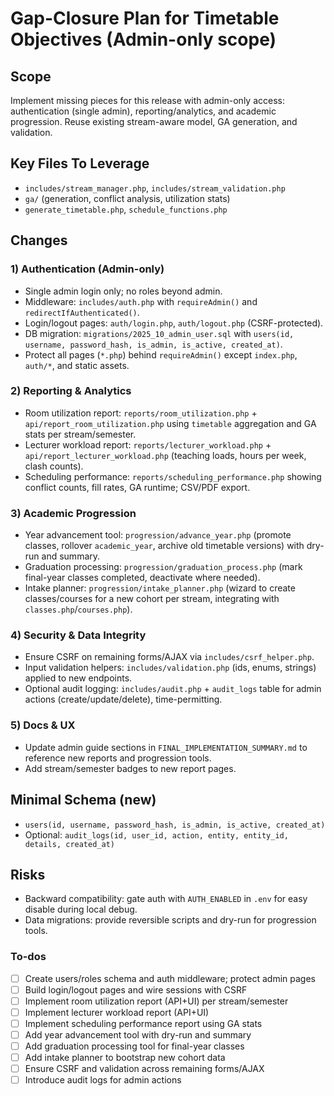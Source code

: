 <!-- edc3d86c-c61f-4ada-83b2-e9250ec6d511 329871b1-8e46-4839-ab2f-15d55b309a85 -->
# Gap-Closure Plan for Timetable Objectives (Admin-only scope)

## Scope

Implement missing pieces for this release with admin-only access: authentication (single admin), reporting/analytics, and academic progression. Reuse existing stream-aware model, GA generation, and validation.

## Key Files To Leverage

- `includes/stream_manager.php`, `includes/stream_validation.php`
- `ga/` (generation, conflict analysis, utilization stats)
- `generate_timetable.php`, `schedule_functions.php`

## Changes

### 1) Authentication (Admin-only)

- Single admin login only; no roles beyond admin.
- Middleware: `includes/auth.php` with `requireAdmin()` and `redirectIfAuthenticated()`.
- Login/logout pages: `auth/login.php`, `auth/logout.php` (CSRF-protected).
- DB migration: `migrations/2025_10_admin_user.sql` with `users(id, username, password_hash, is_admin, is_active, created_at)`.
- Protect all pages (`*.php`) behind `requireAdmin()` except `index.php`, `auth/*`, and static assets.

### 2) Reporting & Analytics

- Room utilization report: `reports/room_utilization.php` + `api/report_room_utilization.php` using `timetable` aggregation and GA stats per stream/semester.
- Lecturer workload report: `reports/lecturer_workload.php` + `api/report_lecturer_workload.php` (teaching loads, hours per week, clash counts).
- Scheduling performance: `reports/scheduling_performance.php` showing conflict counts, fill rates, GA runtime; CSV/PDF export.

### 3) Academic Progression

- Year advancement tool: `progression/advance_year.php` (promote classes, rollover `academic_year`, archive old timetable versions) with dry-run and summary.
- Graduation processing: `progression/graduation_process.php` (mark final-year classes completed, deactivate where needed).
- Intake planner: `progression/intake_planner.php` (wizard to create classes/courses for a new cohort per stream, integrating with `classes.php`/`courses.php`).

### 4) Security & Data Integrity

- Ensure CSRF on remaining forms/AJAX via `includes/csrf_helper.php`.
- Input validation helpers: `includes/validation.php` (ids, enums, strings) applied to new endpoints.
- Optional audit logging: `includes/audit.php` + `audit_logs` table for admin actions (create/update/delete), time-permitting.

### 5) Docs & UX

- Update admin guide sections in `FINAL_IMPLEMENTATION_SUMMARY.md` to reference new reports and progression tools.
- Add stream/semester badges to new report pages.

## Minimal Schema (new)

- `users(id, username, password_hash, is_admin, is_active, created_at)`
- Optional: `audit_logs(id, user_id, action, entity, entity_id, details, created_at)`

## Risks

- Backward compatibility: gate auth with `AUTH_ENABLED` in `.env` for easy disable during local debug.
- Data migrations: provide reversible scripts and dry-run for progression tools.

### To-dos

- [ ] Create users/roles schema and auth middleware; protect admin pages
- [ ] Build login/logout pages and wire sessions with CSRF
- [ ] Implement room utilization report (API+UI) per stream/semester
- [ ] Implement lecturer workload report (API+UI)
- [ ] Implement scheduling performance report using GA stats
- [ ] Add year advancement tool with dry-run and summary
- [ ] Add graduation processing tool for final-year classes
- [ ] Add intake planner to bootstrap new cohort data
- [ ] Ensure CSRF and validation across remaining forms/AJAX
- [ ] Introduce audit logs for admin actions
